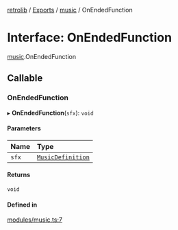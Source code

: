 [retrolib](../README.md) / [Exports](../modules.md) / [music](../modules/music.md) / OnEndedFunction

# Interface: OnEndedFunction

[music](../modules/music.md).OnEndedFunction

## Callable

### OnEndedFunction

▸ **OnEndedFunction**(`sfx`): `void`

#### Parameters

| Name | Type |
| :------ | :------ |
| `sfx` | [`MusicDefinition`](../classes/MusicDefinition.md) |

#### Returns

`void`

#### Defined in

[modules/music.ts:7](https://github.com/philbgarner/retrolib/blob/40e2981/src/modules/music.ts#L7)
